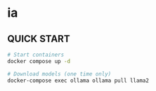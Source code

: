 # ia

## QUICK START
```sh
# Start containers
docker compose up -d

# Download models (one time only)
docker-compose exec ollama ollama pull llama2
```
